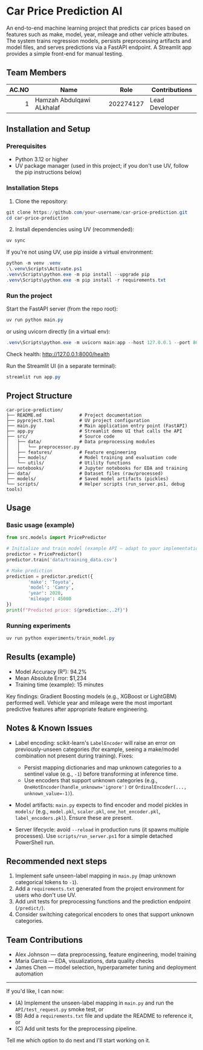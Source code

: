 # Car Price Prediction AI

An end-to-end machine learning project that predicts car prices based on features such as make, model, year, mileage and other vehicle attributes. The system trains regression models, persists preprocessing artifacts and model files, and serves predictions via a FastAPI endpoint. A Streamlit app provides a simple front-end for manual testing.

## Team Members

| AC.NO | Name | Role | Contributions |
|---:|---|---|---|
| 1 | Hamzah Abdulqawi ALkhalaf|202274127 | Lead Developer | Data preprocessing, model development | Data Analyst | EDA, visualization | ML Engineer | Model optimization, deployment |

## Installation and Setup

### Prerequisites
- Python 3.12 or higher
- UV package manager (used in this project; if you don't use UV, follow the pip instructions below)

### Installation Steps

1. Clone the repository:

```powershell
git clone https://github.com/your-username/car-price-prediction.git
cd car-price-prediction
```

2. Install dependencies using UV (recommended):

```powershell
uv sync
```

If you're not using UV, use pip inside a virtual environment:

```powershell
python -m venv .venv
.\.venv\Scripts\Activate.ps1
.venv\Scripts\python.exe -m pip install --upgrade pip
.venv\Scripts\python.exe -m pip install -r requirements.txt
```

### Run the project

Start the FastAPI server (from the repo root):

```powershell
uv run python main.py
```

or using uvicorn directly (in a virtual env):

```powershell
.venv\Scripts\python.exe -m uvicorn main:app --host 127.0.0.1 --port 8000
```

Check health: http://127.0.0.1:8000/health

Run the Streamlit UI (in a separate terminal):

```powershell
streamlit run app.py
```

## Project Structure

```
car-price-prediction/
├── README.md              # Project documentation
├── pyproject.toml         # UV project configuration
├── main.py                # Main application entry point (FastAPI)
├── app.py                 # Streamlit demo UI that calls the API
├── src/                   # Source code
│   ├── data/              # Data preprocessing modules
│   │   └── preprocessor.py
│   ├── features/          # Feature engineering
│   ├── models/            # Model training and evaluation code
│   └── utils/             # Utility functions
├── notebooks/             # Jupyter notebooks for EDA and training
├── data/                  # Dataset files (raw/processed)
├── models/                # Saved model artifacts (pickles)
└── scripts/               # Helper scripts (run_server.ps1, debug tools)
```

## Usage

### Basic usage (example)

```python
from src.models import PricePredictor

# Initialize and train model (example API — adapt to your implementation)
predictor = PricePredictor()
predictor.train('data/training_data.csv')

# Make prediction
prediction = predictor.predict({
		'make': 'Toyota',
		'model': 'Camry',
		'year': 2020,
		'mileage': 45000
})
print(f"Predicted price: ${prediction:,.2f}")
```

### Running experiments

```powershell
uv run python experiments/train_model.py
```

## Results (example)

- Model Accuracy (R²): 94.2%
- Mean Absolute Error: $1,234
- Training time (example): 15 minutes

Key findings: Gradient Boosting models (e.g., XGBoost or LightGBM) performed well. Vehicle year and mileage were the most important predictive features after appropriate feature engineering.

## Notes & Known Issues

- Label encoding: scikit-learn's `LabelEncoder` will raise an error on previously-unseen categories (for example, seeing a make/model combination not present during training). Fixes:
	- Persist mapping dictionaries and map unknown categories to a sentinel value (e.g., `-1`) before transforming at inference time.
	- Use encoders that support unknown categories (e.g., `OneHotEncoder(handle_unknown='ignore')` or `OrdinalEncoder(..., unknown_value=-1)`).

- Model artifacts: `main.py` expects to find encoder and model pickles in `models/` (e.g., `model.pkl`, `scaler.pkl`, `one_hot_encoder.pkl`, `label_encoders.pkl`). Ensure these are present.

- Server lifecycle: avoid `--reload` in production runs (it spawns multiple processes). Use `scripts/run_server.ps1` for a simple detached PowerShell run.

## Recommended next steps

1. Implement safe unseen-label mapping in `main.py` (map unknown categorical tokens to `-1`).
2. Add a `requirements.txt` generated from the project environment for users who don't use UV.
3. Add unit tests for preprocessing functions and the prediction endpoint (`/predict/`).
4. Consider switching categorical encoders to ones that support unknown categories.

## Team Contributions

- Alex Johnson — data preprocessing, feature engineering, model training
- Maria Garcia — EDA, visualizations, data quality checks
- James Chen — model selection, hyperparameter tuning and deployment automation

---

If you'd like, I can now:

- (A) Implement the unseen-label mapping in `main.py` and run the `API/test_request.py` smoke test, or
- (B) Add a `requirements.txt` file and update the README to reference it, or
- (C) Add unit tests for the preprocessing pipeline.

Tell me which option to do next and I'll start working on it.


